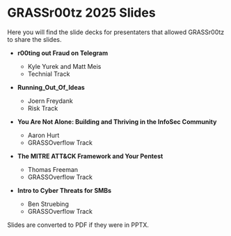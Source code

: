 # GRASSr00tz 2025 Slides

Here you will find the slide decks for presentaters that allowed GRASSr00tz to share the slides.

- **r00ting out Fraud on Telegram**
    - Kyle Yurek and Matt Meis
    - Technial Track

- **Running_Out_Of_Ideas**
    - Joern Freydank
    - Risk Track

- **You Are Not Alone: Building and Thriving in the InfoSec Community**
    - Aaron Hurt
    - GRASSOverflow Track
- **The MITRE ATT&CK Framework and Your Pentest**
    - Thomas Freeman
    - GRASSOverflow Track
- **Intro to Cyber Threats for SMBs**
    - Ben Struebing
    - GRASSOverflow Track

Slides are converted to PDF if they were in PPTX.
